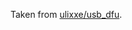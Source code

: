 Taken from [ulixxe/usb_dfu](https://github.com/ulixxe/usb_dfu/tree/130857e08e2f8dda72c0cec9a715068a8386b5ae/examples/common/hdl/flash/).

